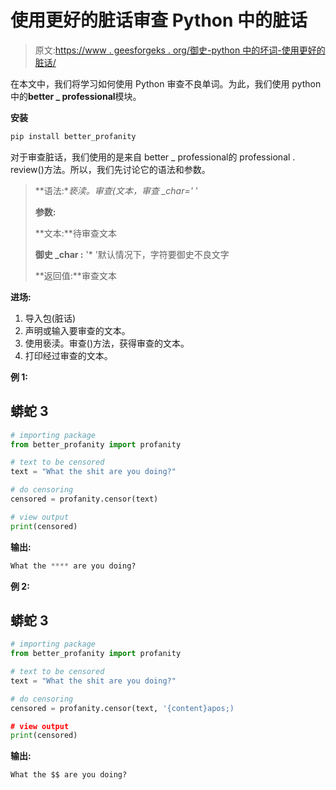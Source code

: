 # 使用更好的脏话审查 Python 中的脏话

> 原文:[https://www . geesforgeks . org/御史-python 中的坏词-使用更好的脏话/](https://www.geeksforgeeks.org/censor-bad-words-in-python-using-better-profanity/)

在本文中，我们将学习如何使用 Python 审查不良单词。为此，我们使用 python 中的**better _ professional**模块。

**安装**

```py
pip install better_profanity
```

对于审查脏话，我们使用的是来自 better _ professional的 professional . review()方法。所以，我们先讨论它的语法和参数。

> **语法:**亵渎。审查(文本，审查 _char='* '
> 
> **参数:**
> 
> **文本:**待审查文本
> 
> **御史 _char :** '* '默认情况下，字符要御史不良文字
> 
> **返回值:**审查文本

**进场:**

1.  导入包(脏话)
2.  声明或输入要审查的文本。
3.  使用亵渎。审查()方法，获得审查的文本。
4.  打印经过审查的文本。

**例 1:**

## 蟒蛇 3

```py
# importing package
from better_profanity import profanity

# text to be censored
text = "What the shit are you doing?"

# do censoring
censored = profanity.censor(text)

# view output
print(censored)
```

**输出:**

```py
What the **** are you doing?
```

**例 2:**

## 蟒蛇 3

```py
# importing package
from better_profanity import profanity

# text to be censored
text = "What the shit are you doing?"

# do censoring
censored = profanity.censor(text, '{content}apos;)

# view output
print(censored)
```

**输出:**

```py
What the $$ are you doing?
```